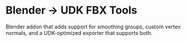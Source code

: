 Blender -> UDK FBX Tools
=====================

Blender addon that adds support for smoothing groups, custom vertex normals, and a UDK-optimized exporter that supports both.
